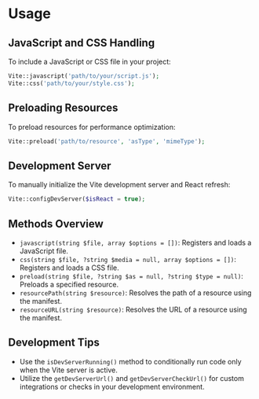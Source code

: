 # Usage

## JavaScript and CSS Handling
To include a JavaScript or CSS file in your project:
```php
Vite::javascript('path/to/your/script.js');
Vite::css('path/to/your/style.css');
```

## Preloading Resources
To preload resources for performance optimization:
```php
Vite::preload('path/to/resource', 'asType', 'mimeType');
```

## Development Server
To manually initialize the Vite development server and React refresh:
```php
Vite::configDevServer($isReact = true);
```

## Methods Overview
- `javascript(string $file, array $options = [])`: Registers and loads a JavaScript file.
- `css(string $file, ?string $media = null, array $options = [])`: Registers and loads a CSS file.
- `preload(string $file, ?string $as = null, ?string $type = null)`: Preloads a specified resource.
- `resourcePath(string $resource)`: Resolves the path of a resource using the manifest.
- `resourceURL(string $resource)`: Resolves the URL of a resource using the manifest.

## Development Tips
- Use the `isDevServerRunning()` method to conditionally run code only when the Vite server is active.
- Utilize the `getDevServerUrl()` and `getDevServerCheckUrl()` for custom integrations or checks in your development environment.

